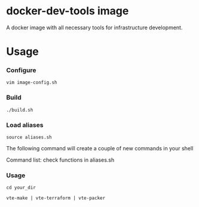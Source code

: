 # docker-dev-tools image

A docker image with all necessary tools for infrastructure development.


# Usage

### Configure

`vim image-config.sh`

### Build

`./build.sh`

### Load aliases

`source aliases.sh`

The following command will create a couple of new commands in your shell

Command list: check functions in aliases.sh

### Usage

`cd your_dir`

`vte-make | vte-terraform | vte-packer`

